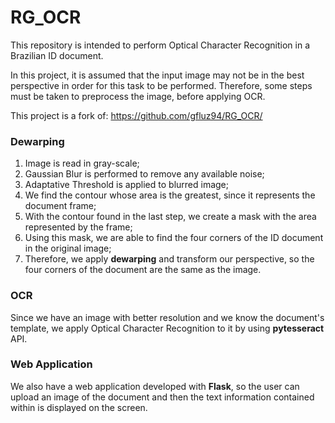 # RG_OCR

This repository is intended to perform Optical Character Recognition in a Brazilian ID document.

In this project, it is assumed that the input image may not be in the best perspective in order for this task to be performed. Therefore, some steps must be taken to preprocess the image, before applying OCR.

This project is a fork of: https://github.com/gfluz94/RG_OCR/

### Dewarping

1. Image is read in gray-scale;
2. Gaussian Blur is performed to remove any available noise;
3. Adaptative Threshold is applied to blurred image;
4. We find the contour whose area is the greatest, since it represents the document frame;
5. With the contour found in the last step, we create a mask with the area represented by the frame;
6. Using this mask, we are able to find the four corners of the ID document in the original image;
7. Therefore, we apply **dewarping** and transform our perspective, so the four corners of the document are the same as the image.

### OCR

Since we have an image with better resolution and we know the document's template, we apply Optical Character Recognition to it by using **pytesseract** API.

### Web Application

We also have a web application developed with **Flask**, so the user can upload an image of the document and then the text information contained within is displayed on the screen.
